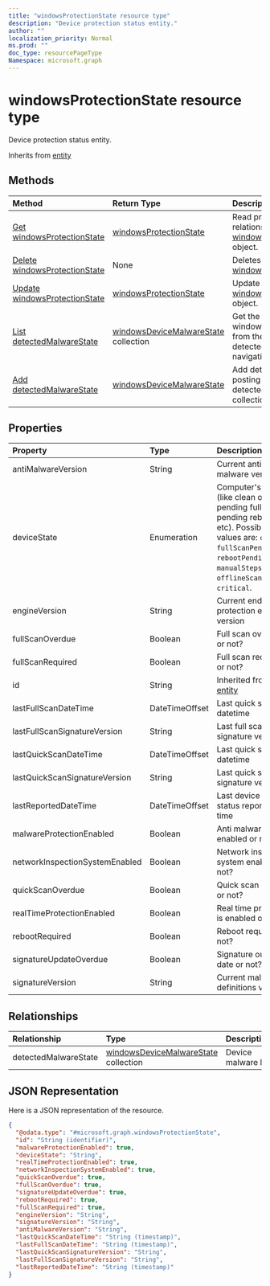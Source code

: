 ```yaml
---
title: "windowsProtectionState resource type"
description: "Device protection status entity."
author: ""
localization_priority: Normal
ms.prod: ""
doc_type: resourcePageType
Namespace: microsoft.graph
---
```



# windowsProtectionState resource type

Device protection status entity.


Inherits from [entity](../resources/entity.md)

## Methods
|Method|Return Type|Description|
|:---|:---|:---|
|[Get windowsProtectionState](../api/intune-devices-windowsprotectionstate-get.md)|[windowsProtectionState](../resources/intune-devices-windowsProtectionState.md)|Read properties and relationships of the [windowsProtectionState](../resources/windowsprotectionstate.md) object.|
|[Delete windowsProtectionState](../api/intune-devices-windowsprotectionstate-delete.md)|None|Deletes a [windowsProtectionState](../resources/windowsprotectionstate.md).|
|[Update windowsProtectionState](../api/intune-devices-windowsprotectionstate-update.md)|[windowsProtectionState](../resources/intune-devices-windowsProtectionState.md)|Update the properties of a [windowsProtectionState](../resources/windowsprotectionstate.md) object.|
|[List detectedMalwareState](../api/intune-devices-windowsprotectionstate-list-detectedmalwarestate.md)|[windowsDeviceMalwareState](../resources/intune-devices-windowsDeviceMalwareState.md) collection|Get the windowsDeviceMalwareStates from the detectedMalwareState navigation property.|
|[Add detectedMalwareState](../api/intune-devices-windowsprotectionstate-post-detectedmalwarestate.md)|[windowsDeviceMalwareState](../resources/intune-devices-windowsDeviceMalwareState.md)|Add detectedMalwareState by posting to the detectedMalwareState collection.|

## Properties
|Property|Type|Description|
|:---|:---|:---|
|antiMalwareVersion|String|Current anti malware version|
|deviceState|Enumeration|Computer's state (like clean or pending full scan or pending reboot etc). Possible values are: `clean`, `fullScanPending`, `rebootPending`, `manualStepsPending`, `offlineScanPending`, `critical`.|
|engineVersion|String|Current endpoint protection engine's version|
|fullScanOverdue|Boolean|Full scan overdue or not?|
|fullScanRequired|Boolean|Full scan required or not?|
|id|String| Inherited from [entity](../resources/entity.md)|
|lastFullScanDateTime|DateTimeOffset|Last quick scan datetime|
|lastFullScanSignatureVersion|String|Last full scan signature version|
|lastQuickScanDateTime|DateTimeOffset|Last quick scan datetime|
|lastQuickScanSignatureVersion|String|Last quick scan signature version|
|lastReportedDateTime|DateTimeOffset|Last device health status reported time|
|malwareProtectionEnabled|Boolean|Anti malware is enabled or not|
|networkInspectionSystemEnabled|Boolean|Network inspection system enabled or not?|
|quickScanOverdue|Boolean|Quick scan overdue or not?|
|realTimeProtectionEnabled|Boolean|Real time protection is enabled or not?|
|rebootRequired|Boolean|Reboot required or not?|
|signatureUpdateOverdue|Boolean|Signature out of date or not?|
|signatureVersion|String|Current malware definitions version|

## Relationships
|Relationship|Type|Description|
|:---|:---|:---|
|detectedMalwareState|[windowsDeviceMalwareState](../resources/intune-devices-windowsDeviceMalwareState.md) collection|Device malware list|

## JSON Representation
Here is a JSON representation of the resource.
<!-- {
  "blockType": "resource",
  "keyProperty": "id",
  "@odata.type": "microsoft.graph.windowsProtectionState",
  "baseType": "microsoft.graph.entity",
  "openType": false
}
-->
``` json
{
  "@odata.type": "#microsoft.graph.windowsProtectionState",
  "id": "String (identifier)",
  "malwareProtectionEnabled": true,
  "deviceState": "String",
  "realTimeProtectionEnabled": true,
  "networkInspectionSystemEnabled": true,
  "quickScanOverdue": true,
  "fullScanOverdue": true,
  "signatureUpdateOverdue": true,
  "rebootRequired": true,
  "fullScanRequired": true,
  "engineVersion": "String",
  "signatureVersion": "String",
  "antiMalwareVersion": "String",
  "lastQuickScanDateTime": "String (timestamp)",
  "lastFullScanDateTime": "String (timestamp)",
  "lastQuickScanSignatureVersion": "String",
  "lastFullScanSignatureVersion": "String",
  "lastReportedDateTime": "String (timestamp)"
}
```

